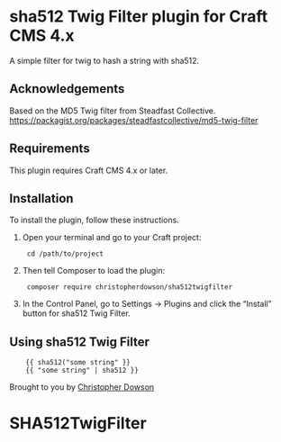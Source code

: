 # sha512 Twig Filter plugin for Craft CMS 4.x

A simple filter for twig to hash a string with sha512.

## Acknowledgements

Based on the MD5 Twig filter from Steadfast Collective. https://packagist.org/packages/steadfastcollective/md5-twig-filter

## Requirements

This plugin requires Craft CMS 4.x or later.

## Installation

To install the plugin, follow these instructions.

1. Open your terminal and go to your Craft project:

        cd /path/to/project

2. Then tell Composer to load the plugin:

        composer require christopherdowson/sha512twigfilter

3. In the Control Panel, go to Settings → Plugins and click the “Install” button for sha512 Twig Filter.

## Using sha512 Twig Filter

        {{ sha512("some string" }}
        {{ "some string" | sha512 }}

Brought to you by [Christopher Dowson](https://myfirstraygun.studio/)
# SHA512TwigFilter
